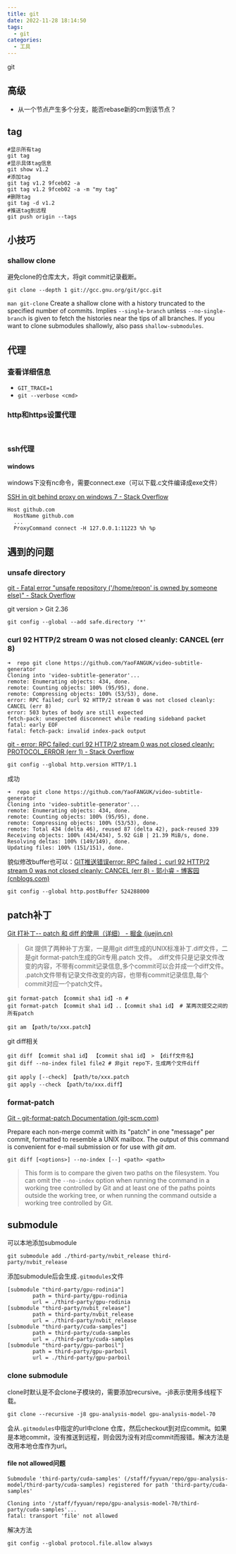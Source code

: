 ```yaml
---
title: git
date: 2022-11-28 18:14:50
tags:
  - git
categories:
  - 工具
---
```


git
<!-- more -->

## 高级

- 从一个节点产生多个分支，能否rebase新的cm到该节点？
## tag

```
#显示所有tag
git tag
#显示具体tag信息
git show v1.2
#添加tag
git tag v1.2 9fceb02 -a
git tag v1.2 9fceb02 -a -m "my tag"
#删除tag
git tag -d v1.2
#推送tag到远程
git push origin --tags
```

## 小技巧
### shallow clone

避免clone的仓库太大，将git commit记录截断。
```
git clone --depth 1 git://gcc.gnu.org/git/gcc.git
```

`man git-clone`
Create a shallow clone with a history truncated to the specified number of commits. Implies `--single-branch` unless `--no-single-branch` is given to fetch the histories near the tips of all branches. If you want to clone submodules shallowly, also pass `shallow-submodules`.

## 代理

### 查看详细信息

- `GIT_TRACE=1`
- `git --verbose <cmd>`

### http和https设置代理

```


```

### ssh代理

#### windows

windows下没有nc命令，需要connect.exe（可以下载.c文件编译成exe文件）

[SSH in git behind proxy on windows 7 - Stack Overflow](https://stackoverflow.com/questions/5103083/ssh-in-git-behind-proxy-on-windows-7)

```
Host github.com
  HostName github.com
  ...
  ProxyCommand connect -H 127.0.0.1:11223 %h %p
```


## 遇到的问题

### unsafe directory

[git - Fatal error "unsafe repository ('/home/repon' is owned by someone else)" - Stack Overflow](https://stackoverflow.com/questions/71901632/fatal-error-unsafe-repository-home-repon-is-owned-by-someone-else)

git version > Git 2.36

`git config --global --add safe.directory '*'`
### curl 92 HTTP/2 stream 0 was not closed cleanly: CANCEL (err 8)

```
➜  repo git clone https://github.com/YaoFANGUK/video-subtitle-generator
Cloning into 'video-subtitle-generator'...
remote: Enumerating objects: 434, done.
remote: Counting objects: 100% (95/95), done.
remote: Compressing objects: 100% (53/53), done.
error: RPC failed; curl 92 HTTP/2 stream 0 was not closed cleanly: CANCEL (err 8)
error: 503 bytes of body are still expected
fetch-pack: unexpected disconnect while reading sideband packet
fatal: early EOF
fatal: fetch-pack: invalid index-pack output
```

[git - error: RPC failed; curl 92 HTTP/2 stream 0 was not closed cleanly: PROTOCOL_ERROR (err 1) - Stack Overflow](https://stackoverflow.com/questions/59282476/error-rpc-failed-curl-92-http-2-stream-0-was-not-closed-cleanly-protocol-erro)
```
git config --global http.version HTTP/1.1
```

成功
```
➜  repo git clone https://github.com/YaoFANGUK/video-subtitle-generator
Cloning into 'video-subtitle-generator'...
remote: Enumerating objects: 434, done.
remote: Counting objects: 100% (95/95), done.
remote: Compressing objects: 100% (53/53), done.
remote: Total 434 (delta 46), reused 87 (delta 42), pack-reused 339
Receiving objects: 100% (434/434), 5.92 GiB | 21.39 MiB/s, done.
Resolving deltas: 100% (149/149), done.
Updating files: 100% (151/151), done.
```

貌似修改buffer也可以：[GIT推送错误error: RPC failed； curl 92 HTTP/2 stream 0 was not closed cleanly: CANCEL (err 8) - 郭小睿 - 博客园 (cnblogs.com)](https://www.cnblogs.com/guowenrui/p/17019268.html)
```
git config --global http.postBuffer 524288000
```

## patch补丁

[Git 打补丁-- patch 和 diff 的使用（详细） - 掘金 (juejin.cn)](https://juejin.cn/post/6844903646384095245)

> Git 提供了两种补丁方案，一是用git diff生成的UNIX标准补丁.diff文件，二是git format-patch生成的Git专用.patch 文件。 .diff文件只是记录文件改变的内容，不带有commit记录信息,多个commit可以合并成一个diff文件。 .patch文件带有记录文件改变的内容，也带有commit记录信息,每个commit对应一个patch文件。

```
git format-patch 【commit sha1 id】-n # 
git format-patch 【commit sha1 id】..【commit sha1 id】 # 某两次提交之间的所有patch
```


```
git am 【path/to/xxx.patch】
```


git diff相关
```
git diff 【commit sha1 id】 【commit sha1 id】 > 【diff文件名】
git diff --no-index file1 file2 # 非git repo下，生成两个文件diff
```

```
git apply [--check] 【path/to/xxx.patch
git apply --check 【path/to/xxx.diff】
```

### format-patch

[Git - git-format-patch Documentation (git-scm.com)](https://git-scm.com/docs/git-format-patch)

Prepare each non-merge commit with its "patch" in one "message" per commit, formatted to resemble a UNIX mailbox. The output of this command is convenient for e-mail submission or for use with _git am_.



```
git diff [<options>] --no-index [--] <path> <path>
```
> This form is to compare the given two paths on the filesystem. You can omit the `--no-index` option when running the command in a working tree controlled by Git and at least one of the paths points outside the working tree, or when running the command outside a working tree controlled by Git.


## submodule

可以本地添加submodule
```
git submodule add ./third-party/nvbit_release third-party/nvbit_release
```

添加submodule后会生成`.gitmodules`文件
```
[submodule "third-party/gpu-rodinia"]
        path = third-party/gpu-rodinia
        url = ./third-party/gpu-rodinia
[submodule "third-party/nvbit_release"]
        path = third-party/nvbit_release
        url = ./third-party/nvbit_release
[submodule "third-party/cuda-samples"]
        path = third-party/cuda-samples
        url = ./third-party/cuda-samples
[submodule "third-party/gpu-parboil"]
        path = third-party/gpu-parboil
        url = ./third-party/gpu-parboil
```

### clone submodule

clone时默认是不会clone子模块的，需要添加recursive。-j8表示使用多线程下载。
```
git clone --recursive -j8 gpu-analysis-model gpu-analysis-model-70
```

会从`.gitmodules`中指定的url中clone 仓库，然后checkout到对应commit。如果是本地commit，没有推送到远程，则会因为没有对应commit而报错。解决方法是改用本地仓库作为url。

#### file not allowed问题

```
Submodule 'third-party/cuda-samples' (/staff/fyyuan/repo/gpu-analysis-model/third-party/cuda-samples) registered for path 'third-party/cuda-samples'

Cloning into '/staff/fyyuan/repo/gpu-analysis-model-70/third-party/cuda-samples'...
fatal: transport 'file' not allowed
```
解决方法
```
git config --global protocol.file.allow always
```


